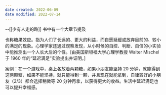 ```yaml
---
date created: 2022-06-09
date modified: 2022-07-14
---
```


--[[少有人走的路]] 书中有一个大章节提及

也称糖果效应。指为人们了长远的、更大的利益，而自愿延缓或放弃目前的、较小的满足的现象。心理学家还通过观察发现，从小时候的自控、判断、自信的小实验中能推测出一个人长大后的个性。[由美国斯坦福大学心理学教授 Walter Mischel 于 1960 年的“延迟满足”实验提出并证明。]

案例：在一个游戏中，桌上各放着两颗糖，如果小朋友能坚持 20 分钟，就能得到这两颗糖，如果不能坚持，就只能得到一颗，并且现在就能拿到，自律较好的小朋友（2/3）都会选择稍微等 20 分钟再拿，以获得更大的收益。生活中延迟满足也可以提升幸福感。
